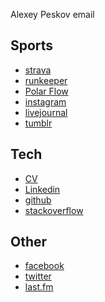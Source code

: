 Alexey Peskov
email

## Sports
* [strava](http://strava.com/athletes/7274293)
* [runkeeper](https://runkeeper.com/user/sandlex)
* [Polar Flow](https://flow.polar.com/training/profiles/8655986)
 * [instagram](https://www.instagram.com/sandlex)
 * [livejournal](http://sandlex.livejournal.com)
 * [tumblr](http://sandlex.tumblr.com)

## Tech
* [CV]()
* [Linkedin](https://nl.linkedin.com/in/alexeypeskov)
* [github](https://github.com/sandlex)
* [stackoverflow](http://stackoverflow.com/users/115437/sandlex)

## Other
* [facebook](https://www.facebook.com/sandlex)
* [twitter](https://twitter.com/sandlex)
* [last.fm](http://www.last.fm/user/sandlexroo)
